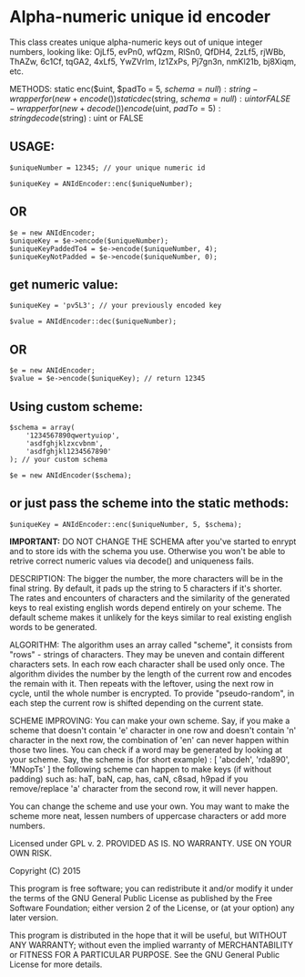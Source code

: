 Alpha-numeric unique id encoder
===============================

This class creates unique alpha-numeric keys out of unique integer numbers, looking like:
OjLf5, evPn0, wfQzm, RlSn0, QfDH4, 2zLf5, rjWBb, ThAZw, 6c1Cf, tqGA2, 4xLf5,
YwZVrIm, Iz1ZxPs, Pj7gn3n, nmKl21b, bj8Xiqm, etc.


METHODS:
static enc($uint, $padTo = 5, $schema = null) : string - wrapper for (new + encode())
static dec($string, $schema = null) : uint or FALSE    - wrapper for (new + decode())
encode($uint, $padTo = 5) : string
decode($string) : uint or FALSE


USAGE:
-----

	$uniqueNumber = 12345; // your unique numeric id

	$uniqueKey = ANIdEncoder::enc($uniqueNumber);

OR
--

	$e = new ANIdEncoder;
	$uniqueKey = $e->encode($uniqueNumber);
	$uniqueKeyPaddedTo4 = $e->encode($uniqueNumber, 4);
	$uniqueKeyNotPadded = $e->encode($uniqueNumber, 0);


get numeric value:
------------------

	$uniqueKey = 'pv5L3'; // your previously encoded key

	$value = ANIdEncoder::dec($uniqueNumber);

OR
--

	$e = new ANIdEncoder;
	$value = $e->encode($uniqueKey); // return 12345


Using custom scheme:
--------------------

	$schema = array(
		'1234567890qwertyuiop', 
		'asdfghjklzxcvbnm', 
		'asdfghjkl1234567890'
	); // your custom schema
	
	$e = new ANIdEncoder($schema);

or just pass the scheme into the static methods:
------------------------------------------------

	$uniqueKey = ANIdEncoder::enc($uniqueNumber, 5, $schema);



**IMPORTANT:**
DO NOT CHANGE THE SCHEMA after you've started to enrypt and to store ids with the schema you use.
Otherwise you won't be able to retrive correct numeric values via decode() and uniqueness fails.



DESCRIPTION:
The bigger the number, the more characters will be in the final string. By default, 
it pads up the string to 5 characters if it's shorter.
The rates and encounters of characters and the similarity of the generated keys to real 
existing english words depend entirely on your scheme.
The default scheme makes it unlikely for the keys similar to real existing english 
words to be generated.

ALGORITHM:
The algorithm uses an array called "scheme", it consists from "rows" - strings of characters.
They may be uneven and contain different characters sets. 
In each row each character shall be used only once.
The algorithm divides the number by the length of the current row and encodes the remain with 
it. Then repeats with the leftover, using the next row in cycle, until the whole number is 
encrypted. To provide "pseudo-random", in each step the current row is shifted depending on 
the current state.

SCHEME IMPROVING:
You can make your own scheme. Say, if you make a scheme that doesn't contain 'e' 
character in one row and doesn't contain 'n' character in the next row, the combination 
of 'en' can never happen within those two lines. You can check if a word may be generated 
by looking at your scheme.
Say, the scheme is (for short example) : 
[
   'abcdeh', 
   'rda890',
   'MNopTs'
]
the following scheme can happen to make keys (if without padding) such as: 
haT, baN, cap, has, caN, c8sad, h9pad
if you remove/replace 'a' character from the second row, it will never happen.

You can change the scheme and use your own.
You may want to make the scheme more neat, lessen numbers of uppercase characters or add 
more numbers.



Licensed under GPL v. 2. 
PROVIDED AS IS. NO WARRANTY. USE ON YOUR OWN RISK.

Copyright (C) 2015

This program is free software; you can redistribute it and/or
modify it under the terms of the GNU General Public License
as published by the Free Software Foundation; either version 2
of the License, or (at your option) any later version.

This program is distributed in the hope that it will be useful,
but WITHOUT ANY WARRANTY; without even the implied warranty of
MERCHANTABILITY or FITNESS FOR A PARTICULAR PURPOSE. See the
GNU General Public License for more details.
